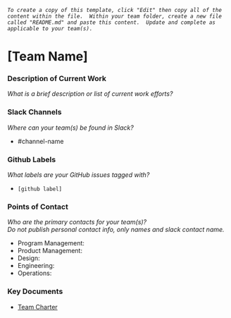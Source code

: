 _`To create a copy of this template, click "Edit" then copy all of the content within the file.  Within your team folder, create a new file called "README.md" and paste this content.  Update and complete as applicable to your team(s).`_

# [Team Name]

### Description of Current Work
_What is a brief description or list of current work efforts?_

### Slack Channels
_Where can your team(s) be found in Slack?_
- #channel-name


### Github Labels
_What labels are your GitHub issues tagged with?_
- `[github label]`


### Points of Contact 
_Who are the primary contacts for your team(s)?  
Do not publish personal contact info, only names and slack contact name._
- Program Management: 
- Product Management:  
- Design: 
- Engineering: 
- Operations:  

### Key Documents

- [Team Charter]()

